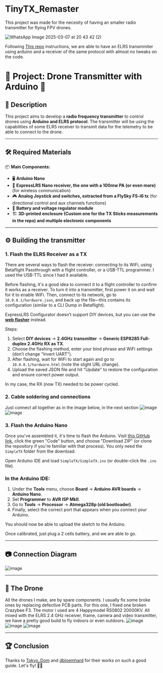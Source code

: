 # TinyTX_Remaster
This project was made for the necesity of having an smaller radio transmitter for flying FPV drones.

![WhatsApp Image 2025-03-07 at 20 43 42 (2)](https://github.com/user-attachments/assets/638d84ba-e9f9-4e2f-adbd-da8869b4e15a)

Following [This repo](https://github.com/dbloemhard/Arduino-Transmitter-for-ELRS3.x) instructions, we are able to have an ELRS transmmiter using arduino and a receiver of the same protocol with almost no tweaks on the code.

# 🚁 Project: Drone Transmitter with Arduino 🚀

## 📌 Description
This project aims to develop a **radio frequency transmitter** to control drones using **Arduino and ELRS protocol**. The transmitter will be using the capabilities of some ELRS receiver to transmit data for the telemetry to be able to connect to the drone.

---

## 🛠️ Required Materials
📦 **Main Components:**
- 🖥️ **Arduino Nano**
- 📡 **ExpressLRS Nano receiver, the one with a 100mw PA (or even more)** (for wireless communication)
- 🎮 **Analog Joystick and switches, extracted from a FlySky FS-i6 tx** (for directional control and aux channels functions)
- 🔋 **Battery and voltage regulator module**
- 🏗️ **3D-printed enclosure (Custom one for the TX Sticks measurements in the repo) and multiple electronic components**
  
---

## ⚙️ Building the transmitter
### 1. Flash the ELRS Receiver as a TX
There are several ways to flash the receiver: connecting to its WiFi, using Betaflight Passthrough with a flight controller, or a USB-TTL programmer. I used the USB-TTL since I had it available.

Before flashing, it's a good idea to connect it to a flight controller to confirm it works as a receiver. To turn it into a transmitter, first power it on and wait for it to enable WiFi. Then, connect to its network, go to `10.0.0.1/hardware.json`, and back up the file—this contains its configuration (similar to a CLI Dump in Betaflight).

ExpressLRS Configurator doesn’t support DIY devices, but you can use the **[web flasher](https://expresslrs.github.io/web-flasher/)** instead.

Steps:
1. Select **DIY devices** → **2.4GHz transmitter** → **Generic ESP8285 Full-duplex 2.4GHz RX as TX**.
2. Choose the flashing method, enter your bind phrase and WiFi settings (don’t change "Invert UART").
3. After flashing, wait for WiFi to start again and go to `10.0.0.1/hardware.html` (note the slight URL change).
4. Upload the saved JSON file and hit "Update" to restore the configuration and ensure correct power output.

In my case, the RX (now TX) needed to be power cycled.

### 2. Cable soldering and connections
Just connect all together as in the image below, in the next section
![image](https://github.com/user-attachments/assets/5d5b8d23-89f5-4b8e-a004-c6d16dd92b39)
![image](https://github.com/user-attachments/assets/ab60d3c0-72d6-422c-ba79-020177e55635)

### 3. Flash the Arduino Nano
Once you've assembled it, it's time to flash the Arduino. Visit [this GitHub link](https://github.com/dbloemhard/Arduino-Transmitter-for-ELRS3.x), click the green "Code" button, and choose "Download ZIP" (or clone the repository if you're familiar with that process). You only need the `SimpleTX` folder from the download.

Open Arduino IDE and load `SimpleTX/SimpleTX.ino` (or double-click the `.ino` file).

### In the Arduino IDE:
1. Under the **Tools** menu, choose **Board** → **Arduino AVR boards** → **Arduino Nano**.
2. Set **Programmer** to **AVR ISP MkII**.
3. Go to **Tools** → **Processor** → **Atmega328p (old bootloader)**.
4. Finally, select the correct port that appears when you connect your Arduino.

You should now be able to upload the sketch to the Arduino.

Once calibrated, just plug a 2 cells battery, and we are able to go.

---

  ## 📷 Connection Diagram
![image](https://github.com/user-attachments/assets/879a0a09-864c-408a-a9f9-d6e28188bd27)

---

## 🚁 The Drone
All the drones I make, are by spare components. I usually fix some broke ones by replacing defective PCB parts. For this one, I fixed one broken Crazybee F3. The motor i used are 4 Happymodel RS0802 20000KV. All mixed with the ELRS 2.4 GHz receiver, frame, camera and video transmitter, we have a pretty good build to fly indoors or even outdoors.
![image](https://github.com/user-attachments/assets/3cd236d1-8e83-40b8-b545-8468eef983e3)
![image](https://github.com/user-attachments/assets/43e33f4e-0e09-4273-a1d5-ba896a9ea104)
![image](https://github.com/user-attachments/assets/de7011cf-ff7b-4bc3-aec6-f6c49b0dfab8)

---

## 🏆 Conclusion
Thanks to [Tokyo_Dom](https://www.thingiverse.com/thing:6677484) and [dbloemhard](https://github.com/dbloemhard) for their works on such a good guide. Let's fly! 🚁✨


